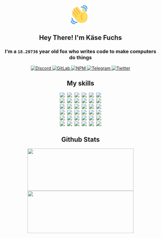 <div><p align=center><img src=./resources/images/wave.gif width=64px height=64px></p><h2 align=center>Hey There! I'm Käse Fuchs</h2><h3 align=center>I'm a <code>18.20736</code> year old fox who writes code to make computers do things</h3><p align=center><a href=https://discord.com/users/507526681125322772><img alt=Discord src="https://img.shields.io/badge/Discord-5865F2?logo=discord&logoColor=white&style=flat-square#88a9e5c6371dda8787a0d6c381e94090"> </a><a href=https://gitlab.com/kasefuchs><img alt=GitLab src="https://img.shields.io/badge/GitLab-330F63?logo=gitlab&logoColor=white&style=flat-square#88a9e5c6371dda8787a0d6c381e94090"> </a><a href=https://npmjs.com/~kasefuchs><img alt=NPM src="https://img.shields.io/badge/NPM-CB3837?logo=npm&logoColor=white&style=flat-square#88a9e5c6371dda8787a0d6c381e94090"> </a><a href=https://t.me/kasefuchs><img alt=Telegram src="https://img.shields.io/badge/Telegram-2CA5E0?logo=telegram&logoColor=white&style=flat-square#88a9e5c6371dda8787a0d6c381e94090"> </a><a href=https://twitter.com/kasefuchs><img alt=Twitter src="https://img.shields.io/badge/Twitter-1DA1F2?logo=twitter&logoColor=white&style=flat-square#88a9e5c6371dda8787a0d6c381e94090"></a></p><h2 align=center>My skills</h2><p align=center><a href=https://aws.amazon.com/ ><picture><source srcset="https://skillicons.dev/icons?i=aws&theme=dark#88a9e5c6371dda8787a0d6c381e94090" media="(prefers-color-scheme: dark)"><source srcset="https://skillicons.dev/icons?i=aws&theme=light#88a9e5c6371dda8787a0d6c381e94090" media="(prefers-color-scheme: light), (prefers-color-scheme: no-preference)"><img src="https://skillicons.dev/icons?i=aws&theme=light#88a9e5c6371dda8787a0d6c381e94090"></picture></a>&nbsp;&nbsp;<a href=https://en.wikipedia.org/wiki/Bash_(Unix_shell)><picture><source srcset="https://skillicons.dev/icons?i=bash&theme=dark#88a9e5c6371dda8787a0d6c381e94090" media="(prefers-color-scheme: dark)"><source srcset="https://skillicons.dev/icons?i=bash&theme=light#88a9e5c6371dda8787a0d6c381e94090" media="(prefers-color-scheme: light), (prefers-color-scheme: no-preference)"><img src="https://skillicons.dev/icons?i=bash&theme=light#88a9e5c6371dda8787a0d6c381e94090"></picture></a>&nbsp;&nbsp;<a href=https://discord.com/developers/docs><picture><source srcset="https://skillicons.dev/icons?i=bots&theme=dark#88a9e5c6371dda8787a0d6c381e94090" media="(prefers-color-scheme: dark)"><source srcset="https://skillicons.dev/icons?i=bots&theme=light#88a9e5c6371dda8787a0d6c381e94090" media="(prefers-color-scheme: light), (prefers-color-scheme: no-preference)"><img src="https://skillicons.dev/icons?i=bots&theme=light#88a9e5c6371dda8787a0d6c381e94090"></picture></a>&nbsp;&nbsp;<a href=https://www.cloudflare.com/ ><picture><source srcset="https://skillicons.dev/icons?i=cloudflare&theme=dark#88a9e5c6371dda8787a0d6c381e94090" media="(prefers-color-scheme: dark)"><source srcset="https://skillicons.dev/icons?i=cloudflare&theme=light#88a9e5c6371dda8787a0d6c381e94090" media="(prefers-color-scheme: light), (prefers-color-scheme: no-preference)"><img src="https://skillicons.dev/icons?i=cloudflare&theme=light#88a9e5c6371dda8787a0d6c381e94090"></picture></a>&nbsp;&nbsp;<a href=https://en.wikipedia.org/wiki/CSS><picture><source srcset="https://skillicons.dev/icons?i=css&theme=dark#88a9e5c6371dda8787a0d6c381e94090" media="(prefers-color-scheme: dark)"><source srcset="https://skillicons.dev/icons?i=css&theme=light#88a9e5c6371dda8787a0d6c381e94090" media="(prefers-color-scheme: light), (prefers-color-scheme: no-preference)"><img src="https://skillicons.dev/icons?i=css&theme=light#88a9e5c6371dda8787a0d6c381e94090"></picture></a>&nbsp;&nbsp;<a href=https://www.docker.com/ ><picture><source srcset="https://skillicons.dev/icons?i=docker&theme=dark#88a9e5c6371dda8787a0d6c381e94090" media="(prefers-color-scheme: dark)"><source srcset="https://skillicons.dev/icons?i=docker&theme=light#88a9e5c6371dda8787a0d6c381e94090" media="(prefers-color-scheme: light), (prefers-color-scheme: no-preference)"><img src="https://skillicons.dev/icons?i=docker&theme=light#88a9e5c6371dda8787a0d6c381e94090"></picture></a><br><a href=https://www.electronjs.org/ ><picture><source srcset="https://skillicons.dev/icons?i=electron&theme=dark#88a9e5c6371dda8787a0d6c381e94090" media="(prefers-color-scheme: dark)"><source srcset="https://skillicons.dev/icons?i=electron&theme=light#88a9e5c6371dda8787a0d6c381e94090" media="(prefers-color-scheme: light), (prefers-color-scheme: no-preference)"><img src="https://skillicons.dev/icons?i=electron&theme=light#88a9e5c6371dda8787a0d6c381e94090"></picture></a>&nbsp;&nbsp;<a href=https://expressjs.com/ ><picture><source srcset="https://skillicons.dev/icons?i=express&theme=dark#88a9e5c6371dda8787a0d6c381e94090" media="(prefers-color-scheme: dark)"><source srcset="https://skillicons.dev/icons?i=express&theme=light#88a9e5c6371dda8787a0d6c381e94090" media="(prefers-color-scheme: light), (prefers-color-scheme: no-preference)"><img src="https://skillicons.dev/icons?i=express&theme=light#88a9e5c6371dda8787a0d6c381e94090"></picture></a>&nbsp;&nbsp;<a href=https://www.figma.com/ ><picture><source srcset="https://skillicons.dev/icons?i=figma&theme=dark#88a9e5c6371dda8787a0d6c381e94090" media="(prefers-color-scheme: dark)"><source srcset="https://skillicons.dev/icons?i=figma&theme=light#88a9e5c6371dda8787a0d6c381e94090" media="(prefers-color-scheme: light), (prefers-color-scheme: no-preference)"><img src="https://skillicons.dev/icons?i=figma&theme=light#88a9e5c6371dda8787a0d6c381e94090"></picture></a>&nbsp;&nbsp;<a href=https://firebase.google.com/ ><picture><source srcset="https://skillicons.dev/icons?i=firebase&theme=dark#88a9e5c6371dda8787a0d6c381e94090" media="(prefers-color-scheme: dark)"><source srcset="https://skillicons.dev/icons?i=firebase&theme=light#88a9e5c6371dda8787a0d6c381e94090" media="(prefers-color-scheme: light), (prefers-color-scheme: no-preference)"><img src="https://skillicons.dev/icons?i=firebase&theme=light#88a9e5c6371dda8787a0d6c381e94090"></picture></a>&nbsp;&nbsp;<a href=https://flask.palletsprojects.com/ ><picture><source srcset="https://skillicons.dev/icons?i=flask&theme=dark#88a9e5c6371dda8787a0d6c381e94090" media="(prefers-color-scheme: dark)"><source srcset="https://skillicons.dev/icons?i=flask&theme=light#88a9e5c6371dda8787a0d6c381e94090" media="(prefers-color-scheme: light), (prefers-color-scheme: no-preference)"><img src="https://skillicons.dev/icons?i=flask&theme=light#88a9e5c6371dda8787a0d6c381e94090"></picture></a>&nbsp;&nbsp;<a href=https://cloud.google.com/ ><picture><source srcset="https://skillicons.dev/icons?i=gcp&theme=dark#88a9e5c6371dda8787a0d6c381e94090" media="(prefers-color-scheme: dark)"><source srcset="https://skillicons.dev/icons?i=gcp&theme=light#88a9e5c6371dda8787a0d6c381e94090" media="(prefers-color-scheme: light), (prefers-color-scheme: no-preference)"><img src="https://skillicons.dev/icons?i=gcp&theme=light#88a9e5c6371dda8787a0d6c381e94090"></picture></a><br><a href=https://git-scm.com/ ><picture><source srcset="https://skillicons.dev/icons?i=git&theme=dark#88a9e5c6371dda8787a0d6c381e94090" media="(prefers-color-scheme: dark)"><source srcset="https://skillicons.dev/icons?i=git&theme=light#88a9e5c6371dda8787a0d6c381e94090" media="(prefers-color-scheme: light), (prefers-color-scheme: no-preference)"><img src="https://skillicons.dev/icons?i=git&theme=light#88a9e5c6371dda8787a0d6c381e94090"></picture></a>&nbsp;&nbsp;<a href=https://github.com/ ><picture><source srcset="https://skillicons.dev/icons?i=github&theme=dark#88a9e5c6371dda8787a0d6c381e94090" media="(prefers-color-scheme: dark)"><source srcset="https://skillicons.dev/icons?i=github&theme=light#88a9e5c6371dda8787a0d6c381e94090" media="(prefers-color-scheme: light), (prefers-color-scheme: no-preference)"><img src="https://skillicons.dev/icons?i=github&theme=light#88a9e5c6371dda8787a0d6c381e94090"></picture></a>&nbsp;&nbsp;<a href=https://gitlab.com/ ><picture><source srcset="https://skillicons.dev/icons?i=gitlab&theme=dark#88a9e5c6371dda8787a0d6c381e94090" media="(prefers-color-scheme: dark)"><source srcset="https://skillicons.dev/icons?i=gitlab&theme=light#88a9e5c6371dda8787a0d6c381e94090" media="(prefers-color-scheme: light), (prefers-color-scheme: no-preference)"><img src="https://skillicons.dev/icons?i=gitlab&theme=light#88a9e5c6371dda8787a0d6c381e94090"></picture></a>&nbsp;&nbsp;<a href=https://www.heroku.com/ ><picture><source srcset="https://skillicons.dev/icons?i=heroku&theme=dark#88a9e5c6371dda8787a0d6c381e94090" media="(prefers-color-scheme: dark)"><source srcset="https://skillicons.dev/icons?i=heroku&theme=light#88a9e5c6371dda8787a0d6c381e94090" media="(prefers-color-scheme: light), (prefers-color-scheme: no-preference)"><img src="https://skillicons.dev/icons?i=heroku&theme=light#88a9e5c6371dda8787a0d6c381e94090"></picture></a>&nbsp;&nbsp;<a href=https://en.wikipedia.org/wiki/HTML><picture><source srcset="https://skillicons.dev/icons?i=html&theme=dark#88a9e5c6371dda8787a0d6c381e94090" media="(prefers-color-scheme: dark)"><source srcset="https://skillicons.dev/icons?i=html&theme=light#88a9e5c6371dda8787a0d6c381e94090" media="(prefers-color-scheme: light), (prefers-color-scheme: no-preference)"><img src="https://skillicons.dev/icons?i=html&theme=light#88a9e5c6371dda8787a0d6c381e94090"></picture></a>&nbsp;&nbsp;<a href=https://en.wikipedia.org/wiki/JavaScript><picture><source srcset="https://skillicons.dev/icons?i=js&theme=dark#88a9e5c6371dda8787a0d6c381e94090" media="(prefers-color-scheme: dark)"><source srcset="https://skillicons.dev/icons?i=js&theme=light#88a9e5c6371dda8787a0d6c381e94090" media="(prefers-color-scheme: light), (prefers-color-scheme: no-preference)"><img src="https://skillicons.dev/icons?i=js&theme=light#88a9e5c6371dda8787a0d6c381e94090"></picture></a><br><a href=https://en.wikipedia.org/wiki/Linux><picture><source srcset="https://skillicons.dev/icons?i=linux&theme=dark#88a9e5c6371dda8787a0d6c381e94090" media="(prefers-color-scheme: dark)"><source srcset="https://skillicons.dev/icons?i=linux&theme=light#88a9e5c6371dda8787a0d6c381e94090" media="(prefers-color-scheme: light), (prefers-color-scheme: no-preference)"><img src="https://skillicons.dev/icons?i=linux&theme=light#88a9e5c6371dda8787a0d6c381e94090"></picture></a>&nbsp;&nbsp;<a href=https://mui.com/ ><picture><source srcset="https://skillicons.dev/icons?i=materialui&theme=dark#88a9e5c6371dda8787a0d6c381e94090" media="(prefers-color-scheme: dark)"><source srcset="https://skillicons.dev/icons?i=materialui&theme=light#88a9e5c6371dda8787a0d6c381e94090" media="(prefers-color-scheme: light), (prefers-color-scheme: no-preference)"><img src="https://skillicons.dev/icons?i=materialui&theme=light#88a9e5c6371dda8787a0d6c381e94090"></picture></a>&nbsp;&nbsp;<a href=https://en.wikipedia.org/wiki/Markdown><picture><source srcset="https://skillicons.dev/icons?i=md&theme=dark#88a9e5c6371dda8787a0d6c381e94090" media="(prefers-color-scheme: dark)"><source srcset="https://skillicons.dev/icons?i=md&theme=light#88a9e5c6371dda8787a0d6c381e94090" media="(prefers-color-scheme: light), (prefers-color-scheme: no-preference)"><img src="https://skillicons.dev/icons?i=md&theme=light#88a9e5c6371dda8787a0d6c381e94090"></picture></a>&nbsp;&nbsp;<a href=https://www.mongodb.com/ ><picture><source srcset="https://skillicons.dev/icons?i=mongodb&theme=dark#88a9e5c6371dda8787a0d6c381e94090" media="(prefers-color-scheme: dark)"><source srcset="https://skillicons.dev/icons?i=mongodb&theme=light#88a9e5c6371dda8787a0d6c381e94090" media="(prefers-color-scheme: light), (prefers-color-scheme: no-preference)"><img src="https://skillicons.dev/icons?i=mongodb&theme=light#88a9e5c6371dda8787a0d6c381e94090"></picture></a>&nbsp;&nbsp;<a href=https://www.mysql.com/ ><picture><source srcset="https://skillicons.dev/icons?i=mysql&theme=dark#88a9e5c6371dda8787a0d6c381e94090" media="(prefers-color-scheme: dark)"><source srcset="https://skillicons.dev/icons?i=mysql&theme=light#88a9e5c6371dda8787a0d6c381e94090" media="(prefers-color-scheme: light), (prefers-color-scheme: no-preference)"><img src="https://skillicons.dev/icons?i=mysql&theme=light#88a9e5c6371dda8787a0d6c381e94090"></picture></a>&nbsp;&nbsp;<a href=https://nextjs.org/ ><picture><source srcset="https://skillicons.dev/icons?i=nextjs&theme=dark#88a9e5c6371dda8787a0d6c381e94090" media="(prefers-color-scheme: dark)"><source srcset="https://skillicons.dev/icons?i=nextjs&theme=light#88a9e5c6371dda8787a0d6c381e94090" media="(prefers-color-scheme: light), (prefers-color-scheme: no-preference)"><img src="https://skillicons.dev/icons?i=nextjs&theme=light#88a9e5c6371dda8787a0d6c381e94090"></picture></a><br><a href=https://nodejs.org/en/ ><picture><source srcset="https://skillicons.dev/icons?i=nodejs&theme=dark#88a9e5c6371dda8787a0d6c381e94090" media="(prefers-color-scheme: dark)"><source srcset="https://skillicons.dev/icons?i=nodejs&theme=light#88a9e5c6371dda8787a0d6c381e94090" media="(prefers-color-scheme: light), (prefers-color-scheme: no-preference)"><img src="https://skillicons.dev/icons?i=nodejs&theme=light#88a9e5c6371dda8787a0d6c381e94090"></picture></a>&nbsp;&nbsp;<a href=https://www.postgresql.org/ ><picture><source srcset="https://skillicons.dev/icons?i=postgres&theme=dark#88a9e5c6371dda8787a0d6c381e94090" media="(prefers-color-scheme: dark)"><source srcset="https://skillicons.dev/icons?i=postgres&theme=light#88a9e5c6371dda8787a0d6c381e94090" media="(prefers-color-scheme: light), (prefers-color-scheme: no-preference)"><img src="https://skillicons.dev/icons?i=postgres&theme=light#88a9e5c6371dda8787a0d6c381e94090"></picture></a>&nbsp;&nbsp;<a href=https://learn.microsoft.com/en-us/powershell/ ><picture><source srcset="https://skillicons.dev/icons?i=powershell&theme=dark#88a9e5c6371dda8787a0d6c381e94090" media="(prefers-color-scheme: dark)"><source srcset="https://skillicons.dev/icons?i=powershell&theme=light#88a9e5c6371dda8787a0d6c381e94090" media="(prefers-color-scheme: light), (prefers-color-scheme: no-preference)"><img src="https://skillicons.dev/icons?i=powershell&theme=light#88a9e5c6371dda8787a0d6c381e94090"></picture></a>&nbsp;&nbsp;<a href=https://www.python.org/ ><picture><source srcset="https://skillicons.dev/icons?i=py&theme=dark#88a9e5c6371dda8787a0d6c381e94090" media="(prefers-color-scheme: dark)"><source srcset="https://skillicons.dev/icons?i=py&theme=light#88a9e5c6371dda8787a0d6c381e94090" media="(prefers-color-scheme: light), (prefers-color-scheme: no-preference)"><img src="https://skillicons.dev/icons?i=py&theme=light#88a9e5c6371dda8787a0d6c381e94090"></picture></a>&nbsp;&nbsp;<a href=https://www.raspberrypi.org/ ><picture><source srcset="https://skillicons.dev/icons?i=raspberrypi&theme=dark#88a9e5c6371dda8787a0d6c381e94090" media="(prefers-color-scheme: dark)"><source srcset="https://skillicons.dev/icons?i=raspberrypi&theme=light#88a9e5c6371dda8787a0d6c381e94090" media="(prefers-color-scheme: light), (prefers-color-scheme: no-preference)"><img src="https://skillicons.dev/icons?i=raspberrypi&theme=light#88a9e5c6371dda8787a0d6c381e94090"></picture></a>&nbsp;&nbsp;<a href=https://reactjs.org/ ><picture><source srcset="https://skillicons.dev/icons?i=react&theme=dark#88a9e5c6371dda8787a0d6c381e94090" media="(prefers-color-scheme: dark)"><source srcset="https://skillicons.dev/icons?i=react&theme=light#88a9e5c6371dda8787a0d6c381e94090" media="(prefers-color-scheme: light), (prefers-color-scheme: no-preference)"><img src="https://skillicons.dev/icons?i=react&theme=light#88a9e5c6371dda8787a0d6c381e94090"></picture></a><br><a href=https://redux.js.org/ ><picture><source srcset="https://skillicons.dev/icons?i=redux&theme=dark#88a9e5c6371dda8787a0d6c381e94090" media="(prefers-color-scheme: dark)"><source srcset="https://skillicons.dev/icons?i=redux&theme=light#88a9e5c6371dda8787a0d6c381e94090" media="(prefers-color-scheme: light), (prefers-color-scheme: no-preference)"><img src="https://skillicons.dev/icons?i=redux&theme=light#88a9e5c6371dda8787a0d6c381e94090"></picture></a>&nbsp;&nbsp;<a href=https://en.wikipedia.org/wiki/Regular_expression><picture><source srcset="https://skillicons.dev/icons?i=regex&theme=dark#88a9e5c6371dda8787a0d6c381e94090" media="(prefers-color-scheme: dark)"><source srcset="https://skillicons.dev/icons?i=regex&theme=light#88a9e5c6371dda8787a0d6c381e94090" media="(prefers-color-scheme: light), (prefers-color-scheme: no-preference)"><img src="https://skillicons.dev/icons?i=regex&theme=light#88a9e5c6371dda8787a0d6c381e94090"></picture></a>&nbsp;&nbsp;<a href=https://en.wikipedia.org/wiki/Sass_(stylesheet_language)><picture><source srcset="https://skillicons.dev/icons?i=sass&theme=dark#88a9e5c6371dda8787a0d6c381e94090" media="(prefers-color-scheme: dark)"><source srcset="https://skillicons.dev/icons?i=sass&theme=light#88a9e5c6371dda8787a0d6c381e94090" media="(prefers-color-scheme: light), (prefers-color-scheme: no-preference)"><img src="https://skillicons.dev/icons?i=sass&theme=light#88a9e5c6371dda8787a0d6c381e94090"></picture></a>&nbsp;&nbsp;<a href=https://www.typescriptlang.org/ ><picture><source srcset="https://skillicons.dev/icons?i=ts&theme=dark#88a9e5c6371dda8787a0d6c381e94090" media="(prefers-color-scheme: dark)"><source srcset="https://skillicons.dev/icons?i=ts&theme=light#88a9e5c6371dda8787a0d6c381e94090" media="(prefers-color-scheme: light), (prefers-color-scheme: no-preference)"><img src="https://skillicons.dev/icons?i=ts&theme=light#88a9e5c6371dda8787a0d6c381e94090"></picture></a>&nbsp;&nbsp;<a href=https://unity.com/ ><picture><source srcset="https://skillicons.dev/icons?i=unity&theme=dark#88a9e5c6371dda8787a0d6c381e94090" media="(prefers-color-scheme: dark)"><source srcset="https://skillicons.dev/icons?i=unity&theme=light#88a9e5c6371dda8787a0d6c381e94090" media="(prefers-color-scheme: light), (prefers-color-scheme: no-preference)"><img src="https://skillicons.dev/icons?i=unity&theme=light#88a9e5c6371dda8787a0d6c381e94090"></picture></a>&nbsp;&nbsp;<a href=https://workers.cloudflare.com/ ><picture><source srcset="https://skillicons.dev/icons?i=workers&theme=dark#88a9e5c6371dda8787a0d6c381e94090" media="(prefers-color-scheme: dark)"><source srcset="https://skillicons.dev/icons?i=workers&theme=light#88a9e5c6371dda8787a0d6c381e94090" media="(prefers-color-scheme: light), (prefers-color-scheme: no-preference)"><img src="https://skillicons.dev/icons?i=workers&theme=light#88a9e5c6371dda8787a0d6c381e94090"></picture></a><br></p><h2 align=center>Github Stats</h2><p align=center><picture><source srcset="https://github-readme-stats-kasefuchs.vercel.app/api/?count_private=true&hide_border=true&hide_rank=true&line_height=20&hide_title=true&username=Kasefuchs&theme=dark#88a9e5c6371dda8787a0d6c381e94090" media="(prefers-color-scheme: dark)"><source srcset="https://github-readme-stats-kasefuchs.vercel.app/api/?count_private=true&hide_border=true&hide_rank=true&line_height=20&hide_title=true&username=Kasefuchs&theme=light#88a9e5c6371dda8787a0d6c381e94090" media="(prefers-color-scheme: light), (prefers-color-scheme: no-preference)"><img align=middle width=350 height=140 src="https://github-readme-stats-kasefuchs.vercel.app/api/?count_private=true&hide_border=true&hide_rank=true&line_height=20&hide_title=true&username=Kasefuchs&theme=light#88a9e5c6371dda8787a0d6c381e94090"></picture><picture><source srcset="https://github-readme-stats-kasefuchs.vercel.app/api/top-langs/?count_private=true&hide_border=true&layout=compact&username=Kasefuchs&theme=dark#88a9e5c6371dda8787a0d6c381e94090" media="(prefers-color-scheme: dark)"><source srcset="https://github-readme-stats-kasefuchs.vercel.app/api/top-langs/?count_private=true&hide_border=true&layout=compact&username=Kasefuchs&theme=light#88a9e5c6371dda8787a0d6c381e94090" media="(prefers-color-scheme: light), (prefers-color-scheme: no-preference)"><img align=middle width=350 height=140 src="https://github-readme-stats-kasefuchs.vercel.app/api/top-langs/?count_private=true&hide_border=true&layout=compact&username=Kasefuchs&theme=light#88a9e5c6371dda8787a0d6c381e94090"></picture></p><img src="https://hit.yhype.me/github/profile?user_id=64592097#88a9e5c6371dda8787a0d6c381e94090" alt=""></div>
